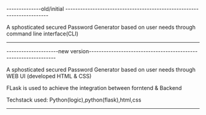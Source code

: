 --------------old/initial -----------------------------------------------------------------------

A sphosticated secured Password Generator based on user needs through command line interface(CLI)



------------------------------------------------------------------------------------------------


---------------------new version----------------------------------------------------------------

A sphosticated secured Password Generator based on user needs through WEB UI (developed HTML & CSS)

FLask is used to achieve the integration between forntend & Backend

Techstack used: Python(logic),python(flask),html,css

---------------------------------------------------------------------------------------------------
